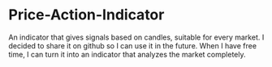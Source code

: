 # Price-Action-Indicator
An indicator that gives signals based on candles, suitable for every market. I decided to share it on github so I can use it in the future. When I have free time, I can turn it into an indicator that analyzes the market completely.

